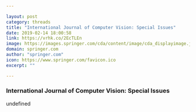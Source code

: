 ```yaml
---

layout: post
category: threads
title: "International Journal of Computer Vision: Special Issues"
date: 2019-02-14 18:00:58
link: https://vrhk.co/2EcTLEn
image: https://images.springer.com/cda/content/image/cda_displayimage.jpg?SGWID=0-0-16-2208184-0
domain: springer.com
author: "springer.com"
icon: https://www.springer.com/favicon.ico
excerpt: ""

---
```


### International Journal of Computer Vision: Special Issues

undefined